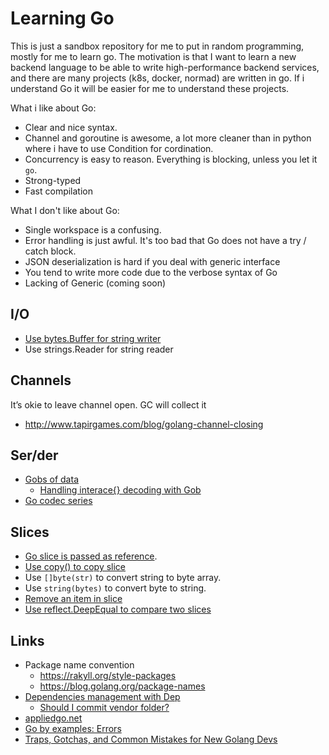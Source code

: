# Learning Go

This is just a sandbox repository for me to put in random programming, mostly for me to learn go. The motivation is that I want to learn a new backend language to be able to write high-performance backend services, and there are many projects (k8s, docker, normad) are written in go. If i understand Go it will be easier for me to understand these projects.


What i like about Go:

  * Clear and nice syntax.
  * Channel and goroutine is awesome, a lot more cleaner than in python where i have to use Condition for cordination.
  * Concurrency is easy to reason. Everything is blocking, unless you let it `go`.
  * Strong-typed
  * Fast compilation

What I don't like about Go:

  * Single workspace is a confusing.
  * Error handling is just awful. It's too bad that Go does not have a try / catch block.
  * JSON deserialization is hard if you deal with generic interface
  * You tend to write more code due to the verbose syntax of Go
  * Lacking of Generic (coming soon)

## I/O

  * [Use bytes.Buffer for string writer](https://stackoverflow.com/questions/13765797/the-best-way-to-get-a-string-from-a-writer-in-go)
  * Use strings.Reader for string reader

## Channels

It’s okie to leave channel open. GC will collect it

  * http://www.tapirgames.com/blog/golang-channel-closing

## Ser/der

  * [Gobs of data](https://blog.golang.org/gobs-of-data)
    * [Handling interace{} decoding with Gob](https://play.golang.org/p/xt4zNyPZ2W)
  * [Go codec series](http://ugorji.net/d/tag/go-codec/blog/)

## Slices

  * [Go slice is passed as reference](https://stackoverflow.com/questions/2439453/using-a-pointer-to-array).
  * [Use copy() to copy slice](https://stackoverflow.com/questions/30182538/why-can-not-i-duplicate-a-slice-with-copy-in-golang)
  * Use `[]byte(str)` to convert string to byte array.
  * Use `string(bytes)` to convert byte to string.
  * [Remove an item in slice](https://vbauerster.github.io/2017/04/removing-items-from-a-slice-while-iterating-in-go/)
  * [Use reflect.DeepEqual to compare two slices](https://yourbasic.org/golang/compare-slices/)

## Links

  * Package name convention
    * https://rakyll.org/style-packages
    * https://blog.golang.org/package-names
  * [Dependencies management with Dep](https://golang.github.io/dep)
    * [Should I commit vendor folder?](https://github.com/golang/dep/blob/master/docs/FAQ.md#should-i-commit-my-vendor-directory)
  * [appliedgo.net](https://appliedgo.net/tui/)
  * [Go by examples: Errors](https://gobyexample.com/errors)
  * [Traps, Gotchas, and Common Mistakes for New Golang Devs](http://devs.cloudimmunity.com/gotchas-and-common-mistakes-in-go-golang/)
